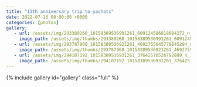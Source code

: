 ```yaml
---
title: "12th anniversary trip to yachats"
date: 2022-07-16 08:00:00 +0000
categories: [photos]
gallery:
   - url: /assets/img/293389260_10158389536991261_609124586818084272_n_10158389536241261.jpg
     image_path: /assets/img/thumbs/293389260_10158389536991261_609124586818084272_n_10158389536241261.png
   - url: /assets/img/293787960_10158389536921261_4692755645778645294_n_10158389536161261.jpg
     image_path: /assets/img/thumbs/293787960_10158389536921261_4692755645778645294_n_10158389536161261.png
   - url: /assets/img/294107192_10158389536931261_37642570526792889_n_10158389536171261.jpg
     image_path: /assets/img/thumbs/294107192_10158389536931261_37642570526792889_n_10158389536171261.png
---
```

{% include gallery id="gallery" class="full" %}